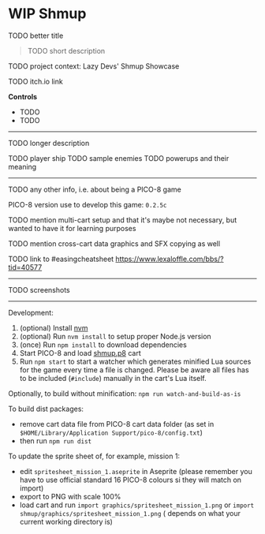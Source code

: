 # WIP Shmup

TODO better title

> TODO short description

TODO project context: Lazy Devs' Shmup Showcase

TODO itch.io link

**Controls**

- TODO
- TODO

---


TODO longer description

TODO player ship
TODO sample enemies
TODO powerups and their meaning

---

TODO any other info, i.e. about being a PICO-8 game

PICO-8 version use to develop this game: `0.2.5c`

TODO mention multi-cart setup and that it's maybe not necessary, but wanted to have it for learning purposes

TODO mention cross-cart data graphics and SFX copying as well

TODO link to #easingcheatsheet https://www.lexaloffle.com/bbs/?tid=40577

---

TODO screenshots

---

Development:

1. (optional) Install [nvm](https://github.com/nvm-sh/nvm)
2. (optional) Run `nvm install` to setup proper Node.js version
3. (once) Run `npm install` to download dependencies
4. Start PICO-8 and load [shmup.p8](shmup.p8) cart
5. Run `npm start` to start a watcher which generates minified Lua sources for
   the game every time a file is changed. Please be aware all files has to be
   included (`#include`) manually in the cart's Lua itself.

Optionally, to build without minification: `npm run watch-and-build-as-is`

To build dist packages:

- remove cart data file from PICO-8 cart data folder (as set in `$HOME/Library/Application Support/pico-8/config.txt`)
- then run `npm run dist`

To update the sprite sheet of, for example, mission 1:

- edit `spritesheet_mission_1.aseprite` in Aseprite (please remember you have to use official standard 16 PICO-8 colours
  si they will match on import)
- export to PNG with scale 100%
- load cart and run `import graphics/spritesheet_mission_1.png` or `import shmup/graphics/spritesheet_mission_1.png` (
  depends on what your current working directory is)
